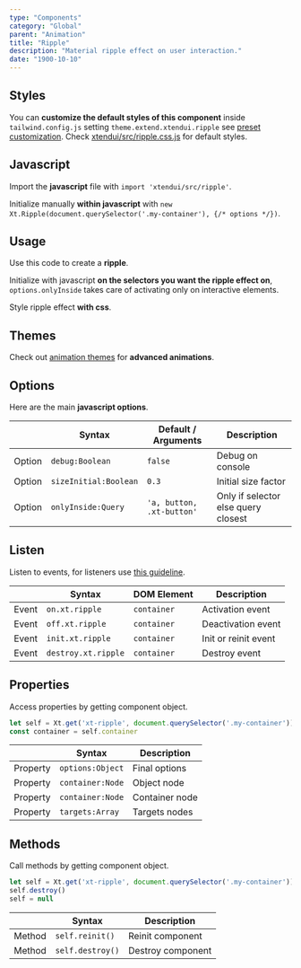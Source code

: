```yaml
---
type: "Components"
category: "Global"
parent: "Animation"
title: "Ripple"
description: "Material ripple effect on user interaction."
date: "1900-10-10"
---
```


## Styles

You can **customize the default styles of this component** inside `tailwind.config.js` setting `theme.extend.xtendui.ripple` see [preset customization](/components/preset#customization). Check [xtendui/src/ripple.css.js](https://github.com/xtendui/xtendui/blob/beta/src/ripple.css.js) for default styles.

## Javascript

Import the **javascript** file with `import 'xtendui/src/ripple'`.

Initialize manually **within javascript** with `new Xt.Ripple(document.querySelector('.my-container'), {/* options */})`.

## Usage

Use this code to create a **ripple**.

Initialize with javascript **on the selectors you want the ripple effect on**, `options.onlyInside` takes care of activating only on interactive elements.

Style ripple effect **with css**.

<demo>
  <demoinline src="demos/components/animation/ripple">
  </demoinline>
</demo>

## Themes

Check out [animation themes](/themes/animation) for **advanced animations**.

<demo>
  <div class="gatsby_demo_item" data-iframe="demos/themes/animation/ripple-animation-v1">
  </div>
</demo>

## Options
 
Here are the main **javascript options**.

<div class="xt-overflow-sub overflow-y-hidden overflow-x-scroll my-5 xt-my-auto w-full">

|                         | Syntax                                    | Default / Arguments                       | Description                   |
| ----------------------- | ----------------------------------------- | ----------------------------- | ----------------------------- |
| Option                    | `debug:Boolean`                          | `false`        | Debug on console            |
| Option                    | `sizeInitial:Boolean`                          | `0.3`        | Initial size factor            |
| Option                    | `onlyInside:Query`                          | `'a, button, .xt-button'`        | Only if selector else query closest             |

</div>

## Listen

Listen to events, for listeners use [this guideline](/components/javascript#listeners).

<div class="xt-overflow-sub overflow-y-hidden overflow-x-scroll my-5 xt-my-auto w-full">

|                         | Syntax                                    | DOM Element                    | Description                   |
| ----------------------- | ----------------------------------------- | ----------------------------- | ----------------------------- |
| Event                   | `on.xt.ripple`       | `container` | Activation event             |
| Event                   | `off.xt.ripple`      | `container` | Deactivation event            |
| Event                   | `init.xt.ripple`           | `container` | Init or reinit event             |
| Event                   | `destroy.xt.ripple`           | `container` | Destroy event             |

</div>

## Properties

Access properties by getting component object.

```js
let self = Xt.get('xt-ripple', document.querySelector('.my-container'))
const container = self.container
```

<div class="xt-overflow-sub overflow-y-hidden overflow-x-scroll my-5 xt-my-auto w-full">

|                         | Syntax                                   | Description                   |
| ----------------------- | ---------------------------------------- | ----------------------------- |
| Property                   | `options:Object`       | Final options             |
| Property                   | `container:Node`       | Object node             |
| Property                   | `container:Node`       | Container node             |
| Property                   | `targets:Array`       | Targets nodes            |

</div>

## Methods

Call methods by getting component object.

```js
let self = Xt.get('xt-ripple', document.querySelector('.my-container'))
self.destroy()
self = null
```

<div class="xt-overflow-sub overflow-y-hidden overflow-x-scroll my-5 xt-my-auto w-full">

|                         | Syntax                                    | Description                   |
| ----------------------- | ----------------------------------------- | ----------------------------- |
| Method                  | `self.reinit()`       | Reinit component             |
| Method                  | `self.destroy()`              | Destroy component            |

</div>

